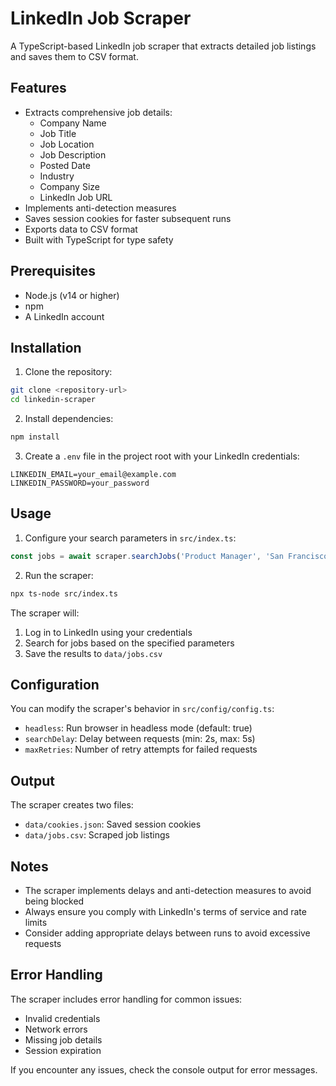 # LinkedIn Job Scraper

A TypeScript-based LinkedIn job scraper that extracts detailed job listings and saves them to CSV format.

## Features

- Extracts comprehensive job details:
  - Company Name
  - Job Title
  - Job Location
  - Job Description
  - Posted Date
  - Industry
  - Company Size
  - LinkedIn Job URL
- Implements anti-detection measures
- Saves session cookies for faster subsequent runs
- Exports data to CSV format
- Built with TypeScript for type safety

## Prerequisites

- Node.js (v14 or higher)
- npm
- A LinkedIn account

## Installation

1. Clone the repository:
```bash
git clone <repository-url>
cd linkedin-scraper
```

2. Install dependencies:
```bash
npm install
```

3. Create a `.env` file in the project root with your LinkedIn credentials:
```env
LINKEDIN_EMAIL=your_email@example.com
LINKEDIN_PASSWORD=your_password
```

## Usage

1. Configure your search parameters in `src/index.ts`:
```typescript
const jobs = await scraper.searchJobs('Product Manager', 'San Francisco Bay Area, CA');
```

2. Run the scraper:
```bash
npx ts-node src/index.ts
```

The scraper will:
1. Log in to LinkedIn using your credentials
2. Search for jobs based on the specified parameters
3. Save the results to `data/jobs.csv`

## Configuration

You can modify the scraper's behavior in `src/config/config.ts`:

- `headless`: Run browser in headless mode (default: true)
- `searchDelay`: Delay between requests (min: 2s, max: 5s)
- `maxRetries`: Number of retry attempts for failed requests

## Output

The scraper creates two files:
- `data/cookies.json`: Saved session cookies
- `data/jobs.csv`: Scraped job listings

## Notes

- The scraper implements delays and anti-detection measures to avoid being blocked
- Always ensure you comply with LinkedIn's terms of service and rate limits
- Consider adding appropriate delays between runs to avoid excessive requests

## Error Handling

The scraper includes error handling for common issues:
- Invalid credentials
- Network errors
- Missing job details
- Session expiration

If you encounter any issues, check the console output for error messages.
